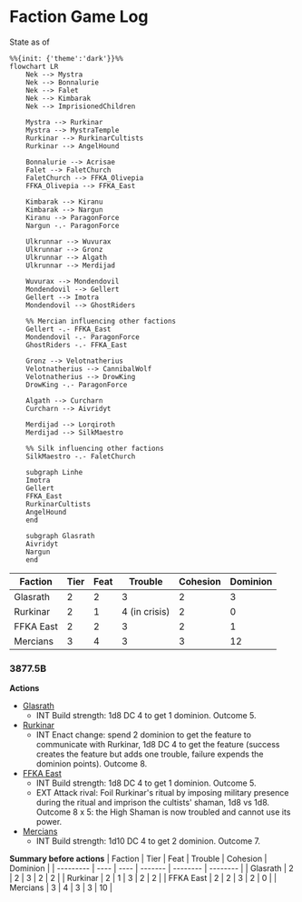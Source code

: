 # Faction Game Log

State as of 

```mermaid
%%{init: {'theme':'dark'}}%%
flowchart LR
    Nek --> Mystra
    Nek --> Bonnalurie
    Nek --> Falet
    Nek --> Kimbarak
    Nek --> ImprisionedChildren
    
    Mystra --> Rurkinar
    Mystra --> MystraTemple
    Rurkinar --> RurkinarCultists
    Rurkinar --> AngelHound
    
    Bonnalurie --> Acrisae
    Falet --> FaletChurch
    FaletChurch --> FFKA_Olivepia
    FFKA_Olivepia --> FFKA_East
	
	Kimbarak --> Kiranu
	Kimbarak --> Nargun
	Kiranu --> ParagonForce
	Nargun -.- ParagonForce
    
    Ulkrunnar --> Wuvurax
    Ulkrunnar --> Gronz
    Ulkrunnar --> Algath
    Ulkrunnar --> Merdijad
    
    Wuvurax --> Mondendovil
    Mondendovil --> Gellert
    Gellert --> Imotra
    Mondendovil --> GhostRiders
    
    %% Mercian influencing other factions
    Gellert -.- FFKA_East
    Mondendovil -.- ParagonForce
    GhostRiders -.- FFKA_East
	
	Gronz --> Velotnatherius
	Velotnatherius --> CannibalWolf
	Velotnatherius --> DrowKing
	DrowKing -.- ParagonForce
	
	Algath --> Curcharn
	Curcharn --> Aivridyt
	
	Merdijad --> Lorqiroth
	Merdijad --> SilkMaestro
	
	%% Silk influencing other factions
	SilkMaestro -.- FaletChurch
	
    subgraph Linhe
    Imotra
    Gellert
    FFKA_East
    RurkinarCultists
    AngelHound
    end
    
    subgraph Glasrath
    Aivridyt
    Nargun
    end
```

| Faction   | Tier | Feat | Trouble       | Cohesion | Dominion |
| --------- | ---- | ---- | ------------- | -------- | -------- |
| Glasrath  | 2    | 2    | 3             | 2        | 3        |
| Rurkinar  | 2    | 1    | 4 (in crisis) | 2        | 0        |
| FFKA East | 2    | 2    | 3             | 2        | 1        |
| Mercians  | 3    | 4    | 3             | 3        | 12       |

### 3877.5B

**Actions**
- [Glasrath](factions/glasrath.md)
	- INT Build strength: 1d8 DC 4 to get 1 dominion. Outcome 5.
- [Rurkinar](factions/rurkinar.md)
	- INT Enact change: spend 2 dominion to get the feature to communicate with Rurkinar, 1d8 DC 4 to get the feature (success creates the feature but adds one trouble, failure expends the dominion points). Outcome 8.
- [FFKA East](factions/ffkaEast.md)
	- INT Build strength: 1d8 DC 4 to get 1 dominion. Outcome 5.
	- EXT Attack rival: Foil Rurkinar's ritual by imposing military presence during the ritual and imprison the cultists' shaman, 1d8 vs 1d8. Outcome 8 x 5: the High Shaman is now troubled and cannot use its power.
- [Mercians](factions/mercians.md)
	- INT Build strength: 1d10 DC 4 to get 2 dominion. Outcome 7.

**Summary before actions**
| Faction   | Tier | Feat | Trouble | Cohesion | Dominion |
| --------- | ---- | ---- | ------- | -------- | -------- |
| Glasrath  | 2    | 2    | 3       | 2        | 2        |
| Rurkinar  | 2    | 1    | 3       | 2        | 2        |
| FFKA East | 2    | 2    | 3       | 2        | 0        |
| Mercians  | 3    | 4    | 3       | 3        | 10       | 

